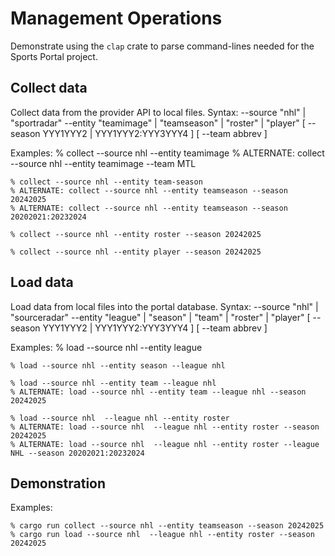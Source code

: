 # Management Operations

Demonstrate using the `clap` crate to parse command-lines needed for the Sports Portal project.

## Collect data
Collect data from the provider API to local files.
Syntax:
    --source "nhl" | "sportradar"
    --entity "teamimage" | "teamseason" | "roster" | "player"
    [ --season YYY1YYY2 | YYY1YYY2:YYY3YYY4 ]
    [ --team abbrev ]

Examples:
    % collect --source nhl --entity teamimage
    % ALTERNATE: collect --source nhl --entity teamimage --team MTL

    % collect --source nhl --entity team-season
    % ALTERNATE: collect --source nhl --entity teamseason --season 20242025
    % ALTERNATE: collect --source nhl --entity teamseason --season 20202021:20232024

    % collect --source nhl --entity roster --season 20242025

    % collect --source nhl --entity player --season 20242025

## Load data
Load data from local files into the portal database.
Syntax:
    --source "nhl" | "sourceradar"
    --entity "league" | "season" | "team" | "roster" | "player"
    [ --season YYY1YYY2 | YYY1YYY2:YYY3YYY4 ]
    [ --team abbrev ]

Examples:
    % load --source nhl --entity league

    % load --source nhl --entity season --league nhl

    % load --source nhl --entity team --league nhl
    % ALTERNATE: load --source nhl --entity team --league nhl --season 20242025
    
    % load --source nhl  --league nhl --entity roster
    % ALTERNATE: load --source nhl  --league nhl --entity roster --season 20242025
    % ALTERNATE: load --source nhl  --league nhl --entity roster --league NHL --season 20202021:20232024

## Demonstration
Examples:

    % cargo run collect --source nhl --entity teamseason --season 20242025
    % cargo run load --source nhl  --league nhl --entity roster --season 20242025
